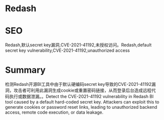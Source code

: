 # Redash
# SEO
Redash,默认secret key漏洞,CVE-2021-41192,未授权访问。Redash,default secret key vulnerability,CVE-2021-41192,unauthorized access
# Summary
检测Redash开源BI工具中由于默认硬编码secret key导致的CVE-2021-41192漏洞，攻击者可利用此漏洞生成cookie或重置密码链接，从而登录后台造成远程代码执行或数据泄漏。。Detect the CVE-2021-41192 vulnerability in Redash BI tool caused by a default hard-coded secret key. Attackers can exploit this to generate cookies or password reset links, leading to unauthorized backend access, remote code execution, or data leakage.
